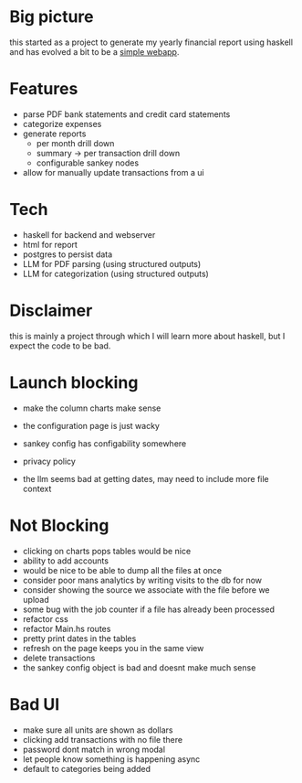 # Big picture

this started as a project to generate my yearly financial report using haskell
and has evolved a bit to be a [simple webapp](https://myfinancereport.com/).

# Features

- parse PDF bank statements and credit card statements
- categorize expenses
- generate reports
  - per month drill down
  - summary -> per transaction drill down
  - configurable sankey nodes
- allow for manually update transactions from a ui

# Tech

- haskell for backend and webserver
- html for report
- postgres to persist data
- LLM for PDF parsing (using structured outputs)
- LLM for categorization (using structured outputs)

# Disclaimer

this is mainly a project through which I will learn more about haskell, but I expect the code to be bad.

# Launch blocking

- make the column charts make sense

- the configuration page is just wacky

- sankey config has configability somewhere

- privacy policy

- the llm seems bad at getting dates, may need to include more file context

# Not Blocking

- clicking on charts pops tables would be nice
- ability to add accounts
- would be nice to be able to dump all the files at once
- consider poor mans analytics by writing visits to the db for now
- consider showing the source we associate with the file before we upload
- some bug with the job counter if a file has already been processed
- refactor css
- refactor Main.hs routes
- pretty print dates in the tables
- refresh on the page keeps you in the same view
- delete transactions
- the sankey config object is bad and doesnt make much sense

# Bad UI

- make sure all units are shown as dollars
- clicking add transactions with no file there
- password dont match in wrong modal
- let people know something is happening async
- default to categories being added

